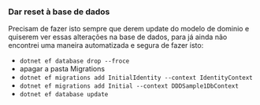 ### Dar reset à base de dados
Precisam de fazer isto sempre que derem update do modelo de dominio e quiserem ver essas alterações na base de dados, para já ainda não encontrei uma maneira automatizada e segura de fazer isto:

- `dotnet ef database drop --froce`
- apagar a pasta Migrations
- `dotnet ef migrations add InitialIdentity --context IdentityContext`
- `dotnet ef migrations add Initial --context DDDSample1DbContext`
- `dotnet ef database update`